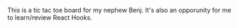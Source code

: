 This is a tic tac toe board for my nephew Benj. It's also an opporunity for me to learn/review React Hooks.

